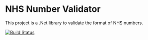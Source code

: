 # NHS Number Validator

This project is a .Net library to validate the format of NHS numbers.

[![Build Status](https://github.com/baynezy/NHSNumberValidator/workflows/Test%20and%20Deploy%20Library/badge.svg)](https://github.com/baynezy/NHSNumberValidator/actions?query=workflow%3ATest%20and%20Deploy%20Library)


